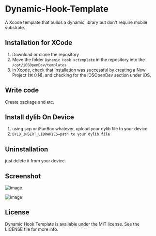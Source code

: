 Dynamic-Hook-Template
=====================

A Xcode template that builds a dynamic library but don't require mobile substrate.

## Installation for XCode

1. Download or clone the repository
2. Move the folder `Dynamic Hook.xctemplate` in the repository into the `/opt/iOSOpenDev/templates`
3. In Xcode, check that installation was successful by creating a New Project (⌘⇧N), and checking for the iOSOpenDev section under iOS.

## Write code
Create package and etc.

## Install dylib On Device
1. using scp or iFunBox whatever, upload your dylib file to your device
2. `DYLD_INSERT_LIBRARIES=path to your dylib file`

## Uninstallation
just delete it from your device.


## Screenshot
![image](https://raw.githubusercontent.com/BlueCocoa/Dynamic-Hook-Template/master/1.png)

![image](https://raw.githubusercontent.com/BlueCocoa/Dynamic-Hook-Template/master/2.png)


## License

Dynamic Hook Template is available under the MIT license. See the LICENSE file for more info.
